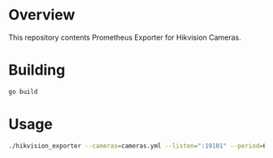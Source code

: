 # Overview
This repository contents Prometheus Exporter for Hikvision Cameras.

# Building
```bash
go build
```

# Usage
```bash
./hikvision_exporter --cameras=cameras.yml --listen=":19101" --period=60
```

